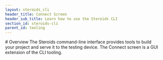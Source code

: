 ```yaml
---
layout: steroids_cli
header_title: Connect Screen
header_sub_title: Learn how to use the Steroids CLI
section_id: steroids-cli
parent_id: tooling
---
```


<section class="docs-section" id="overview">
# Overview
The Steroids command-line interface provides tools to build your project and serve it to the testing device. The Connect screen is a GUI extension of the CLI tooling.
</section>